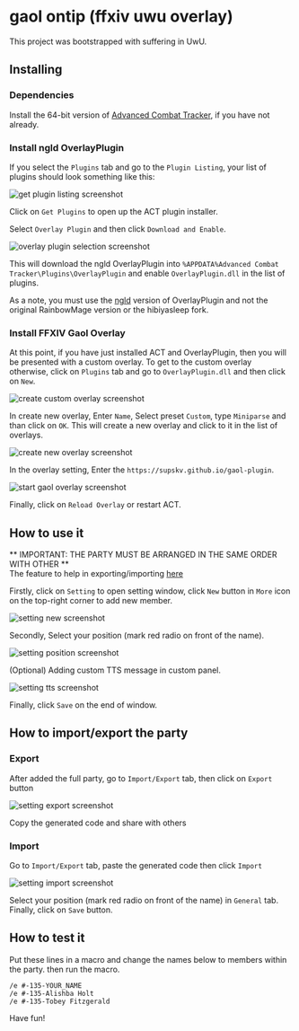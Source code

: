 # gaol ontip (ffxiv uwu overlay)

This project was bootstrapped with suffering in UwU.

## Installing

### Dependencies

Install the 64-bit version of [Advanced Combat Tracker](http://advancedcombattracker.com/), if you have not already.

### Install ngld OverlayPlugin

If you select the `Plugins` tab and go to the `Plugin Listing`,
your list of plugins should look something like this:

![get plugin listing screenshot](screenshots/overlayplugin_get_plugin.png)

Click on `Get Plugins` to open up the ACT plugin installer.

Select `Overlay Plugin` and then click `Download and Enable`.

![overlay plugin selection screenshot](screenshots/overlayplugin_enable.png)

This will download the ngld OverlayPlugin into
`%APPDATA%Advanced Combat Tracker\Plugins\OverlayPlugin`
and enable `OverlayPlugin.dll` in the list of plugins.

As a note, you must use the [ngld](https://github.com/ngld) version of
OverlayPlugin and not the original RainbowMage version or the hibiyasleep fork.

### Install FFXIV Gaol Overlay

At this point, if you have just installed ACT and OverlayPlugin,
then you will be presented with a custom overlay.
To get to the custom overlay otherwise,
click on `Plugins` tab and go to `OverlayPlugin.dll` and then click on `New`.

![create custom overlay screenshot](screenshots/plugin_overlayplugin.png)

In create new overlay,
Enter `Name`, Select preset `Custom`, type `Miniparse` and than click on `OK`.
This will create a new overlay and click to it in the list of overlays.

![create new overlay screenshot](screenshots/create_gaol_miniparse.png)

In the overlay setting, Enter the `https://supskv.github.io/gaol-plugin`.

![start gaol overlay screenshot](screenshots/start_gaol_plugin.png)

Finally, click on `Reload Overlay` or restart ACT.

## How to use it

** IMPORTANT: THE PARTY MUST BE ARRANGED IN THE SAME ORDER WITH OTHER **\
The feature to help in exporting/importing [here](#how-to-importexport-the-party)

Firstly, click on `Setting` to open setting window,
click `New` button in `More` icon on the top-right corner to add new member.

![setting new screenshot](screenshots/setting_new.png)

Secondly, Select your position (mark red radio on front of the name).

![setting position screenshot](screenshots/setting_full_party.jpg)

(Optional) Adding custom TTS message in custom panel.

![setting tts screenshot](screenshots/setting_tts.png)

Finally, click `Save` on the end of window.

## How to import/export the party

### Export
After added the full party, go to `Import/Export` tab, then click on `Export` button

![setting export screenshot](screenshots/setting_export.jpg)

Copy the generated code and share with others

### Import

Go to `Import/Export` tab, paste the generated code then click `Import`

![setting import screenshot](screenshots/setting_import.jpg)

Select your position (mark red radio on front of the name) in `General` tab.\
Finally, click on `Save` button.

## How to test it
Put these lines in a macro and change the names below to members within the party. then run the macro.

`/e #-135-YOUR_NAME`\
`/e #-135-Alishba Holt`\
`/e #-135-Tobey Fitzgerald`

Have fun!
